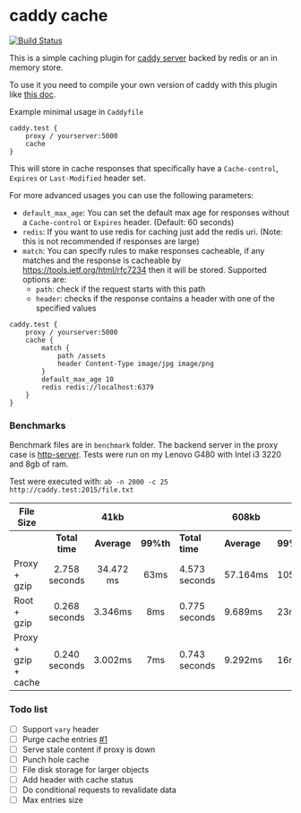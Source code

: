 # caddy cache

[![Build Status](https://travis-ci.org/nicolasazrak/caddy-cache.svg?branch=master)](https://travis-ci.org/nicolasazrak/caddy-cache)


This is a simple caching plugin for [caddy server](https://caddyserver.com/) backed by redis or an in memory store.

To use it you need to compile your own version of caddy with this plugin like [this doc](https://github.com/mholt/caddy/wiki/Writing-a-Plugin:-Directives). 
 
Example minimal usage in `Caddyfile`

```
caddy.test {
    proxy / yourserver:5000
    cache
}
```

This will store in cache responses that specifically have a `Cache-control`, `Expires` or `Last-Modified` header set.

For more advanced usages you can use the following parameters: 

- `default_max_age`: You can set the default max age for responses without a `Cache-control` or `Expires` header. (Default: 60 seconds)
- `redis`: If you want to use redis for caching just add the redis uri. (Note: this is not recommended if responses are large)
- `match`: You can specify rules to make responses cacheable, if any matches and the response is cacheable by https://tools.ietf.org/html/rfc7234 then it will be stored. Supported options are:
    - `path`: check if the request starts with this path
    - `header`: checks if the response contains a header with one of the specified values


```
caddy.test {
    proxy / yourserver:5000
    cache {
        match {
            path /assets
            header Content-Type image/jpg image/png
        }
        default_max_age 10
        redis redis://localhost:6379
    }
}
```


### Benchmarks

Benchmark files are in `benchmark` folder. The backend server in the proxy case is [http-server](https://www.npmjs.com/package/http-server). Tests were run on my Lenovo G480 with Intel i3 3220 and 8gb of ram.

Test were executed with: `ab -n 2000 -c 25 http://caddy.test:2015/file.txt`


| File Size            ||                     41kb         ||             |      608kb            ||             |   2.6M                ||   
| ---                  |       :----:  |    :---:  |  :---: |    ----       |   ----   |   ----   |  :----:        |   ---  |   ---  |
|                      | **Total time**    | **Average**   | **99%th**  |  **Total time**   |  **Average** | **99%th**    | **Total time**     |  **Average**  | **99%th**  |
| Proxy + gzip         | 2.758 seconds | 34.472 ms |   63ms | 4.573 seconds | 57.164ms |  105ms   | 11.417 seconds | 142.716ms | 220ms  |
| Root  + gzip         | 0.268 seconds | 3.346ms   |   8ms  | 0.775 seconds |  9.689ms |   23ms   |  2.458 seconds |  30.729ms |  50ms  |
| Proxy + gzip + cache | 0.240 seconds | 3.002ms   |   7ms  | 0.743 seconds |  9.292ms |   16ms   |  2.380 seconds |  29.753ms |  35ms  |




### Todo list

- [ ] Support `vary` header
- [ ] Purge cache entries [#1](https://github.com/nicolasazrak/caddy-cache/issues/1)
- [ ] Serve stale content if proxy is down
- [ ] Punch hole cache
- [ ] File disk storage for larger objects
- [ ] Add header with cache status
- [ ] Do conditional requests to revalidate data
- [ ] Max entries size